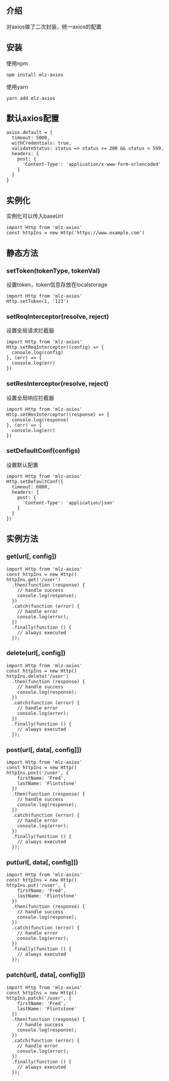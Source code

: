 ## 介绍
对axios做了二次封装，统一axios的配置
## 安装
使用npm
```
npm install mlz-axios
```
使用yarn
```
yarn add mlz-axios
```
## 默认axios配置
```
axios.default = {
  timeout: 5000,
  withCredentials: true,
  validateStatus: status => status >= 200 && status < 599,
  headers: {
    post: {
      'Content-Type': 'application/x-www-form-urlencoded'
    }
  }
}
```
## 实例化
实例化可以传入baseUrl
```
import Http from 'mlz-axios'
const httpIns = new Http('https://www.example.com')
```
## 静态方法
### setToken(tokenType, tokenVal)
设置token，token信息存放在localstorage
```
import Http from 'mlz-axios'
Http.setToken(1, '123')
```
### setReqInterceptor(resolve, reject)
设置全局请求拦截器
```
import Http from 'mlz-axios'
Http.setReqInterceptor((config) => {
  console.log(config)
}, (err) => {
  console.log(err)
})
```
### setResInterceptor(resolve, reject)
设置全局响应拦截器
```
import Http from 'mlz-axios'
Http.setResInterceptor((response) => {
  console.log(response)
}, (err) => {
  console.log(err)
})
```
### setDefaultConf(configs)
设置默认配置
```
import Http from 'mlz-axios'
Http.setDefaultConf({
  timeout: 6000,
  headers: {
    post: {
      'Content-Type': 'application/json'
    }
  }
})
```
## 实例方法
### get(url[, config])
```
import Http from 'mlz-axios'
const httpIns = new Http()
httpIns.get('/user')
  .then(function (response) {
    // handle success
    console.log(response);
  })
  .catch(function (error) {
    // handle error
    console.log(error);
  })
  .finally(function () {
    // always executed
  });
```
### delete(url[, config])
```
import Http from 'mlz-axios'
const httpIns = new Http()
httpIns.delete('/user')
  .then(function (response) {
    // handle success
    console.log(response);
  })
  .catch(function (error) {
    // handle error
    console.log(error);
  })
  .finally(function () {
    // always executed
  });
```
### post(url[, data[, config]])
```
import Http from 'mlz-axios'
const httpIns = new Http()
httpIns.post('/user', {
    firstName: 'Fred',
    lastName: 'Flintstone'
  })
  .then(function (response) {
    // handle success
    console.log(response);
  })
  .catch(function (error) {
    // handle error
    console.log(error);
  })
  .finally(function () {
    // always executed
  });
```
### put(url[, data[, config]])
```
import Http from 'mlz-axios'
const httpIns = new Http()
httpIns.put('/user', {
    firstName: 'Fred',
    lastName: 'Flintstone'
  })
  .then(function (response) {
    // handle success
    console.log(response);
  })
  .catch(function (error) {
    // handle error
    console.log(error);
  })
  .finally(function () {
    // always executed
  });
```
### patch(url[, data[, config]])
```
import Http from 'mlz-axios'
const httpIns = new Http()
httpIns.patch('/user', {
    firstName: 'Fred',
    lastName: 'Flintstone'
  })
  .then(function (response) {
    // handle success
    console.log(response);
  })
  .catch(function (error) {
    // handle error
    console.log(error);
  })
  .finally(function () {
    // always executed
  });
```


